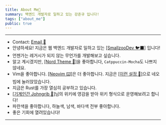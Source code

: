 ```yaml
---
title: About Me🧊️
summary: 백엔드 개발자로 일하고 있는 강준규 입니다!
tags: ["about_me"]
public: true
---
```


---
- Contact: [Email 📧](mailto:joongyue@gmail.com) 
- 안녕하세요! 지금은 웹 백엔드 개발자로 일하고 있는 [[SmallzooDev 🐦‍⬛]](https://github.com/SmallzooDev) 입니다!
- 언젠가는 레거시가 되지 않는 무언가를 개발해보고 싶습니다.
- 알고 계시겠지만, [[Nord Theme 🧊]](https://github.com/nordtheme/nord)을 좋아합니다, `Catppuccin-Mocha`도 나쁘지 않네요.
- Vim을 좋아합니다. [[Neovim ⌨️]](https://github.com/neovim/neovim)은 더 좋아합니다. 지금은 [[이런 설정 🚀]](https://github.com/SmallzooDev/nvimConfig)으로 네오빔에 눌러앉았습니다.
- 지금은 Rust를 가장 열심히 공부하고 있습니다.
- [[기계인간 Johngrib 💭]](https://johngrib.github.io/wiki/my-wiki/)님의 위키에 영감을 받아 위키 형식으로 운영해보려고 합니다!
- 파란색을 좋아합니다, 하늘색, 남색, 바다색 전부 좋아합니다.
- 좋은 기회에 열려있습니다!
---
